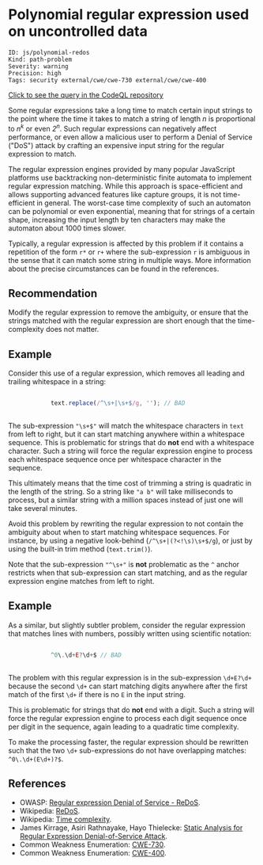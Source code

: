 # Polynomial regular expression used on uncontrolled data

```
ID: js/polynomial-redos
Kind: path-problem
Severity: warning
Precision: high
Tags: security external/cwe/cwe-730 external/cwe/cwe-400

```
[Click to see the query in the CodeQL repository](https://github.com/github/codeql/tree/main/javascript/ql/src/Performance/PolynomialReDoS.ql)

Some regular expressions take a long time to match certain input strings to the point where the time it takes to match a string of length *n* is proportional to *n<sup>k</sup>* or even *2<sup>n</sup>*. Such regular expressions can negatively affect performance, or even allow a malicious user to perform a Denial of Service ("DoS") attack by crafting an expensive input string for the regular expression to match.

The regular expression engines provided by many popular JavaScript platforms use backtracking non-deterministic finite automata to implement regular expression matching. While this approach is space-efficient and allows supporting advanced features like capture groups, it is not time-efficient in general. The worst-case time complexity of such an automaton can be polynomial or even exponential, meaning that for strings of a certain shape, increasing the input length by ten characters may make the automaton about 1000 times slower.

Typically, a regular expression is affected by this problem if it contains a repetition of the form `r*` or `r+` where the sub-expression `r` is ambiguous in the sense that it can match some string in multiple ways. More information about the precise circumstances can be found in the references.


## Recommendation
Modify the regular expression to remove the ambiguity, or ensure that the strings matched with the regular expression are short enough that the time-complexity does not matter.


## Example
Consider this use of a regular expression, which removes all leading and trailing whitespace in a string:

```javascript

			text.replace(/^\s+|\s+$/g, ''); // BAD
		
```
The sub-expression `"\s+$"` will match the whitespace characters in `text` from left to right, but it can start matching anywhere within a whitespace sequence. This is problematic for strings that do **not** end with a whitespace character. Such a string will force the regular expression engine to process each whitespace sequence once per whitespace character in the sequence.

This ultimately means that the time cost of trimming a string is quadratic in the length of the string. So a string like `"a b"` will take milliseconds to process, but a similar string with a million spaces instead of just one will take several minutes.

Avoid this problem by rewriting the regular expression to not contain the ambiguity about when to start matching whitespace sequences. For instance, by using a negative look-behind (`/^\s+|(?<!\s)\s+$/g`), or just by using the built-in trim method (`text.trim()`).

Note that the sub-expression `"^\s+"` is **not** problematic as the `^` anchor restricts when that sub-expression can start matching, and as the regular expression engine matches from left to right.


## Example
As a similar, but slightly subtler problem, consider the regular expression that matches lines with numbers, possibly written using scientific notation:

```javascript

			^0\.\d+E?\d+$ // BAD
		
```
The problem with this regular expression is in the sub-expression `\d+E?\d+` because the second `\d+` can start matching digits anywhere after the first match of the first `\d+` if there is no `E` in the input string.

This is problematic for strings that do **not** end with a digit. Such a string will force the regular expression engine to process each digit sequence once per digit in the sequence, again leading to a quadratic time complexity.

To make the processing faster, the regular expression should be rewritten such that the two `\d+` sub-expressions do not have overlapping matches: `^0\.\d+(E\d+)?$`.


## References
* OWASP: [Regular expression Denial of Service - ReDoS](https://www.owasp.org/index.php/Regular_expression_Denial_of_Service_-_ReDoS).
* Wikipedia: [ReDoS](https://en.wikipedia.org/wiki/ReDoS).
* Wikipedia: [Time complexity](https://en.wikipedia.org/wiki/Time_complexity).
* James Kirrage, Asiri Rathnayake, Hayo Thielecke: [Static Analysis for Regular Expression Denial-of-Service Attack](http://www.cs.bham.ac.uk/~hxt/research/reg-exp-sec.pdf).
* Common Weakness Enumeration: [CWE-730](https://cwe.mitre.org/data/definitions/730.html).
* Common Weakness Enumeration: [CWE-400](https://cwe.mitre.org/data/definitions/400.html).